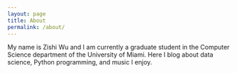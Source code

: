 ```yaml
---
layout: page
title: About
permalink: /about/
---
```


My name is Zishi Wu and I am currently a graduate student in the Computer Science
department of the University of Miami. Here I blog about data science, Python
programming, and music I enjoy.

<!-- You can find the source code for Minima at GitHub: -->
<!-- [jekyll][jekyll-organization] / -->
<!-- [minima](https://github.com/jekyll/minima) -->
